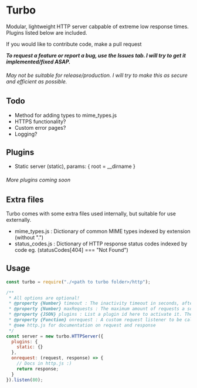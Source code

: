 # Turbo
Modular, lightweight HTTP server cabpable of extreme low response times. Plugins listed below are included.

If you would like to contribute code, make a pull request

***To request a feature or report a bug, use the Issues tab. I will try to get it implemented/fixed ASAP.***
###### May not be suitable for release/production. I will try to make this as secure and efficient as possible.

## Todo
* Method for adding types to mime_types.js
* HTTPS functionality?
* Custom error pages?
* Logging?

## Plugins
* Static server (static), params: { root = __dirname }
###### More plugins coming soon

## Extra files
Turbo comes with some extra files used internally, but suitable for use externally.
* mime_types.js : Dictionary of common MIME types indexed by extension (without ".")
* status_codes.js : Dictionary of HTTP response status codes indexed by code eg. (statusCodes[404] === "Not Found")

## Usage
```javascript
const turbo = require("./<path to turbo folder>/http");

/**
 * All options are optional!
 * @property {Number} timeout : The inactivity timeout in seconds, after which the server will close the socket's connection
 * @property {Number} maxRequests : The maximum amount of requests a socket may make in its lifetime
 * @property {JSON} plugins : List a plugin id here to activate it. The value should be an object, with all plugin parameters optional.
 * @property {Function} onrequest : A custom request listener to be called after plugins have been run
 * @see http.js for documentation on request and response
 */
const server = new turbo.HTTPServer({
  plugins: {
    static: {}
  },
  onrequest: (request, response) => {
    // Docs in http.js :)
    return response;
  }
}).listen(80);
```

